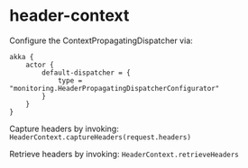 # header-context

Configure the ContextPropagatingDispatcher via:
```
akka {
    actor {
        default-dispatcher = {
            type = "monitoring.HeaderPropagatingDispatcherConfigurator"
        }
    }
}
```

Capture headers by invoking:
```HeaderContext.captureHeaders(request.headers)```

Retrieve headers by invoking:
```HeaderContext.retrieveHeaders```
